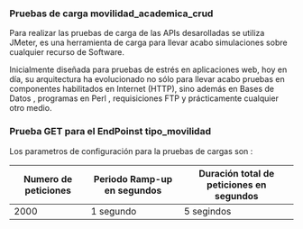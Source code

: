 ### Pruebas de carga movilidad_academica_crud

Para realizar las pruebas de carga de las APIs desarolladas se utiliza JMeter, es una herramienta de carga para llevar acabo simulaciones sobre cualquier recurso de Software. 

Inicialmente diseñada para pruebas de estrés en aplicaciones web, hoy en día, su arquitectura ha evolucionado no sólo para llevar acabo pruebas en componentes habilitados en Internet (HTTP), sino además en Bases de Datos , programas en Perl , requisiciones FTP y prácticamente cualquier otro medio. 

### Prueba GET para el EndPoinst tipo_movilidad

Los parametros de configuración para la pruebas de cargas son :

|Numero de peticiones  |Periodo Ramp-up en  segundos   |Duración total de peticiones en segundos|
|----------------------|-------------------------------|----------------------------------------|
|2000       |1 segundo    |5 segindos|
